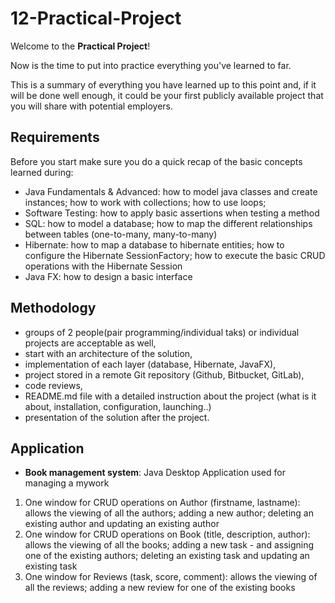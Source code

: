 # 12-Practical-Project

Welcome to the **Practical Project**!

Now is the time to put into practice everything you've learned to far.

This is a summary of everything you have learned up to this point and,
if it will be done well enough, it could be your first publicly available project
that you will share with potential employers.


## Requirements

Before you start make sure you do a quick recap of the basic concepts learned during:
- Java Fundamentals & Advanced: how to model java classes and create instances; how to work with collections; how to use loops;
- Software Testing: how to apply basic assertions when testing a method
- SQL: how to model a database; how to map the different relationships between tables (one-to-many, many-to-many)
- Hibernate: how to map a database to hibernate entities; how to configure the Hibernate SessionFactory; how to execute the basic CRUD operations with the Hibernate Session
- Java FX: how to design a basic interface


## Methodology

- groups of 2 people(pair programming/individual taks) or individual projects are acceptable as well,
- start with an architecture of the solution,
- implementation of each layer (database, Hibernate, JavaFX),
- project stored in a remote Git repository (Github, Bitbucket, GitLab),
- code reviews,
- README.md file with a detailed instruction about the project (what is it about, 
installation, configuration, launching..)
- presentation of the solution after the project.


## Application

- **Book management system**: Java Desktop Application used for managing a mywork

1.  One window for CRUD operations on Author (firstname, lastname): allows the viewing of all the authors; adding a new author; deleting an existing author and updating an existing author
2.  One window for CRUD operations on Book (title, description, author): allows the viewing of all the books; adding a new task - and assigning one of the existing authors; deleting an existing task and updating an existing task
3.  One window for Reviews (task, score, comment): allows the viewing of all the reviews; adding a new review for one of the existing books


